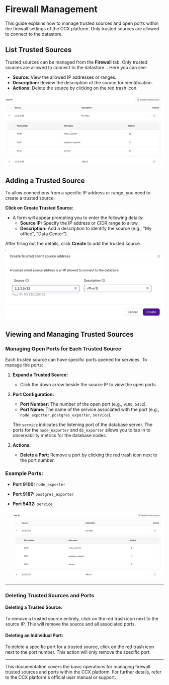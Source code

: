 # Firewall Management
This guide explains how to manage trusted sources and open ports within the firewall settings of the CCX platform.
Only trusted sources are allowed to connect to the datastore.

## List Trusted Sources
Trusted sources can be managed from the **Firewall** tab. Only trusted sources are allowed to connect to the datastore.
. Here you can see:

- **Source:** View the allowed IP addresses or ranges.
- **Description:** Review the description of the source for identification.
- **Actions:** Delete the source by clicking on the red trash icon.

![Trusted Source List](../images/listfirewall.png)


## Adding a Trusted Source

To allow connections from a specific IP address or range, you need to create a trusted source.

**Click on Create Trusted Source:**
   - A form will appear prompting you to enter the following details:
     - **Source IP:** Specify the IP address or CIDR range to allow.
     - **Description:** Add a description to identify the source (e.g., "My office", "Data Center").
   
   After filling out the details, click **Create** to add the trusted source.

![Create Trusted Source](../images/createtrustedsource.png)


## Viewing and Managing Trusted Sources

### Managing Open Ports for Each Trusted Source

Each trusted source can have specific ports opened for services. To manage the ports:

1. **Expand a Trusted Source:**
   - Click the down arrow beside the source IP to view the open ports.

2. **Port Configuration:**
   - **Port Number:** The number of the open port (e.g., `9100`, `5432`).
   - **Port Name:** The name of the service associated with the port (e.g., `node_exporter`, `postgres_exporter`, `service`).

   The `service` indicates the listening port of the database server. The ports for the `node_exporter` and `db_exporter` allows you to tap in to observability metrics for the database nodes.

3. **Actions:**
   - **Delete a Port:** Remove a port by clicking the red trash icon next to the port number.

### Example Ports:
- **Port 9100:** `node_exporter`
- **Port 9187:** `postgres_exporter`
- **Port 5432:** `service`

   ![Trusted Source List](../images/listfirewall.png)

---

### Deleting Trusted Sources and Ports

#### Deleting a Trusted Source:
To remove a trusted source entirely, click on the red trash icon next to the source IP. This will remove the source and all associated ports.

#### Deleting an Individual Port:
To delete a specific port for a trusted source, click on the red trash icon next to the port number. This action will only remove the specific port.

---

This documentation covers the basic operations for managing firewall trusted sources and ports within the CCX platform. For further details, refer to the CCX platform's official user manual or support.
